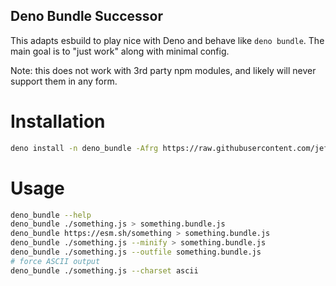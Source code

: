 ## Deno Bundle Successor

This adapts esbuild to play nice with Deno and behave like `deno bundle`.
The main goal is to "just work" along with minimal config.

Note: this does not work with 3rd party npm modules, and likely will never support them in any form.

# Installation
```sh
deno install -n deno_bundle -Afrg https://raw.githubusercontent.com/jeff-hykin/deno_bundle/master/main.js
```

# Usage
```sh
deno_bundle --help
deno_bundle ./something.js > something.bundle.js
deno_bundle https://esm.sh/something > something.bundle.js
deno_bundle ./something.js --minify > something.bundle.js
deno_bundle ./something.js --outfile something.bundle.js
# force ASCII output
deno_bundle ./something.js --charset ascii
```
